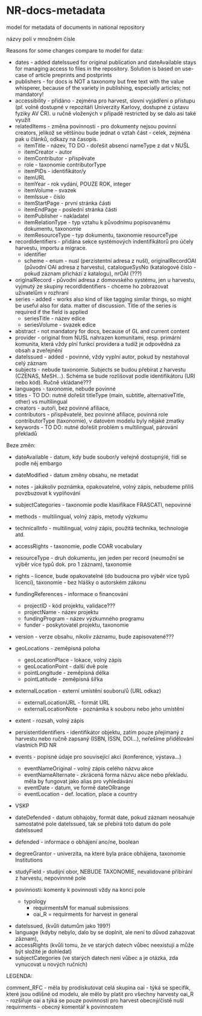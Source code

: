 # NR-docs-metadata
 model for metadata of documents in national repository

názvy polí v množném čísle

Reasons for some changes compare to model for data:
*  dates - added dateIssued for original publication and dateAvailable stays for managing access to files in the repository. Solution is based on use-case of article preprints and postprints
* publishers - for docs is NOT a taxonomy but free text with the value whisperer, because of the variety in publishing, especially articles; not mandatory!
* accessibility - přidáno - zejména pro harvest, slovní vyjádření o přístupu (př. volně dostupné v repozitáři Univerzity Karlovy, dostupné z ústavu fyziky AV ČR). u ručně vložených v případě restricted by se dalo asi také využít
* relatedItems - změna povinnosti - pro dokumenty nejsou povinní creators, jelikož se většinou bude jednat o vztah část - celek, zejména pak u článků, odkazy na časopis. 
  * itemTitle - název, TO DO - dořešit absenci nameType z dat v NUŠL 
  * itemCreator - autor
  * itemContributor - přispěvate
  * role - taxonomie contributorType
  * itemPIDs - identifikátor/y
  * itemURL 
  * itemYear - rok vydání, POUZE ROK, integer
  * itemVolume - svazek
  * itemIssue - číslo
  * itemStartPage - první stránka části
  * itemEndPage - poslední stránka části
  * itemPublisher - nakladatel
  * itemRelationType - typ vztahu k původnímu popisovanému dokumentu, taxonomie
  * itemResourceType - typ dokumentu, taxonomie resourceType
* recordIdentifiers - přidána sekce systémových indentifikátorů pro účely harvestu, importu a migrace.
  * identifier
  * scheme - enum - nusl (perzistentní adresa z nušl), originalRecordOAI (původní OAI adresa z harvestu), catalogueSysNo (katalogové číslo - pokud záznam přichází z katalogu), nrOAI (???)
* originalRecord - původní adresa z domovského systému, jen u harvestu, vyjmutý ze skupiny recordIdentifiers  - chceme ho zobrazovat uživatelům v rozhraní 
* series - added - works also kind of like tagging similar things, so might be useful also for data. matter of discussion. Title of the series is required if the field is applied
  * seriesTitle - název edice
  * seriesVolume - svazek edice
* abstract - not mandatory for docs, because of GL and current content
* provider - original from NUSL nahrazen komunitami, resp. primární komunita, která vždy plní funkcí providera a tudíž je odpovědná za obsah a zveřejnění
* dateIssued - added - povinné, vždy vyplní autor, pokud by nestahoval celý záznam
* subjects - nebude taxonomie. Subjects se budou přebírat z harvestu (CZENAS, MeSH...). Schéma se bude rozlišovat podle identifikátoru (URI nebo kód). Ručně vkládané???
* languages - taxonomie, nebude povinné
* titles - TO DO: nutné dořešit titleType (main, subtitle, alternativeTitle, other) vs multilingual
* creators - autoři, bez povinné afiliace, 
* contributors - přispěvatelé, bez povinné afiliace, povinná role contributorType (taxonomie), v datovém modelu byly nějaké zmatky
* keywords - TO DO: nutné dořešit problém s multilingual, párování překladů

Beze změn:
* dateAvailable - datum, kdy bude soubor/y veřejně dostupný/é, řídí se podle něj embargo
* dateModified - datum změny obsahu, ne metadat
* notes - jakákoliv poznámka, opakovatelné, volný zápis, nebudeme příliš povzbuzovat k vyplňování
* subjectCategories - taxonomie podle klasifikace FRASCATI, nepovinné
* methods - multilingual, volný zápis, metody výzkumu
* technicalInfo - multilingual, volný zápis, použitá technika, technologie atd.
* accessRights - taxonomie, podle COAR vocabulary 
* resourceType - druh dokumentu, jen jeden per record (neumožní se výběr více typů dok. pro 1 záznam), taxonomie
* rights - licence, bude opakovatelné (do budoucna pro výběr více typů licencí), taxonomie - bez hlášky o autorském zákonu
* fundingReferences - informace o financování 
  * projectID - kód projektu, validace???
  * projectName - název projektu
  * fundingProgram - název výzkumného programu
  * funder - poskytovatel projektu, taxonomie
* version - verze obsahu, nikoliv záznamu, bude zapisovatené???
* geoLocations - zeměpisná poloha
  * geoLocationPlace - lokace, volný zápis
  * geoLocationPoint - další dvě pole
  * pointLongitude - zeměpisná délka
  * pointLatitude - zeměpisná šířka
* externalLocation - externí umístění souboru/ů (URL odkaz)
  * externalLocationURL - formát URL
  * externalLocationNote - poznámka k souboru nebo jeho umístění
* extent - rozsah, volný zápis
* persistentIdentifiers - identifikátor objektu, zatím pouze přejímaný z harvestu nebo ručně zapsaný (ISBN, ISSN, DOI...), neřešíme přidělování vlastních PID NR
* events - popisné údaje pro související akci (konference, výstava...)
  * eventNameOriginal - volný zápis celého názvu akce
  * eventNameAlternate - zkrácená forma názvu akce nebo překladu. měla by fungovat jako alias pro vyhledávání
  * eventDate - datum, ve formě dateORrange
  * eventLocation - def. location, place a country  

* VSKP
* dateDefended - datum obhajoby, formát date, pokud záznam neosahuje samostatné pole dateIssued, tak se přebírá toto datum do pole dateIssued
* defended - informace o obhájení ano/ne, boolean
* degreeGrantor - univerzita, na které byla práce obhájena, taxonomie Institutions
* studyField - studijní obor, NEBUDE TAXONOMIE, nevalidované příbírání z harvestu, nepovinnné pole



* povinnosti:
 komenty k povinnosti vždy na konci pole
  * typology
    - requirmentsM for manual submissions
    - oai_R = requirments for harvest in general
- dateIssued, (kvůli datumům jako 199?)
- language (kdyby nebylo, dalo by se doplnit, ale není to důvod zahazovat záznam),
- accessRights (kvůli tomu, že ve starých datech vůbec neexistují a může být složité je dohledat)
- subjectCategories (ve starých datech není vůbec a je otázka, zda vynucovat u nových ručních)


LEGENDA:

comment_RFC - měla by prodiskutovat celá skupina
oai - týká se specifik, které jsou odlišné od modelu, ale mělo by platit pro všechny harvesty
oai_R - rozšiřuje oai a týká se pouze povinností pro harvest obecný/čistě nušl
requirments - obecný komentář k povinnostem
